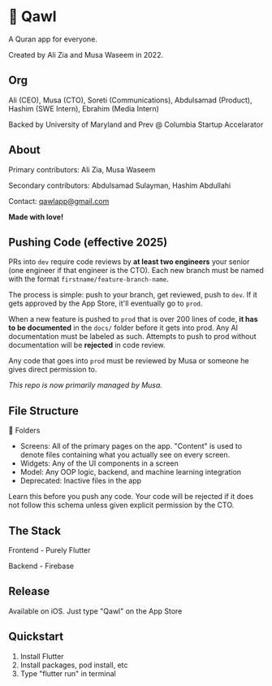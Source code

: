 # 🕌 Qawl

A Quran app for everyone.

Created by Ali Zia and Musa Waseem in 2022.

## Org 

Ali (CEO), Musa (CTO), Soreti (Communications), Abdulsamad (Product), Hashim (SWE Intern), Ebrahim (Media Intern)

Backed by University of Maryland and Prev @ Columbia Startup Accelarator

## About

Primary contributors: Ali Zia, Musa Waseem

Secondary contributors: Abdulsamad Sulayman, Hashim Abdullahi

Contact: qawlapp@gmail.com

**Made with love!**

## Pushing Code (effective 2025)

PRs into `dev` require code reviews by **at least two engineers** your senior (one engineer if that engineer is the CTO). Each new branch must be named with the format `firstname/feature-branch-name`. 

The process is simple: push to your branch, get reviewed, push to `dev`. If it gets approved by the App Store, it'll eventually go to `prod`. 

When a new feature is pushed to `prod` that is over 200 lines of code, **it has to be documented** in the `docs/` folder before it gets into prod. Any AI documentation must be labeled as such. Attempts to push to prod without documentation will be **rejected** in code review. 

Any code that goes into `prod` must be reviewed by Musa or someone he gives direct permission to.

_This repo is now primarily managed by Musa._


## File Structure

📁 Folders

- Screens: All of the primary pages on the app. "Content" is used to denote files containing what you actually see on every screen.
- Widgets: Any of the UI components in a screen
- Model: Any OOP logic, backend, and machine learning integration
- Deprecated: Inactive files in the app

Learn this before you push any code. Your code will be rejected if it does not follow this schema unless given explicit permission by the CTO.

## The Stack

Frontend - Purely Flutter 

Backend - Firebase

## Release
Available on iOS. Just type "Qawl" on the App Store

## Quickstart

1. Install Flutter
2. Install packages, pod install, etc
3. Type "flutter run" in terminal



